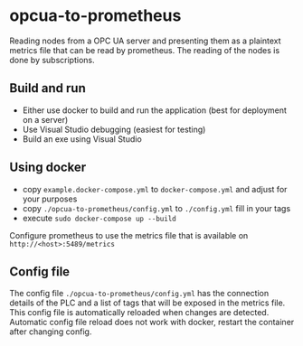 # opcua-to-prometheus
Reading nodes from a OPC UA server and presenting them as a plaintext metrics file that can be read by prometheus. The reading of the nodes is done by subscriptions.

## Build and run
* Either use docker to build and run the application (best for deployment on a server)
* Use Visual Studio debugging (easiest for testing)
* Build an exe using Visual Studio

## Using docker
* copy `example.docker-compose.yml` to `docker-compose.yml` and adjust for your purposes
* copy `./opcua-to-prometheus/config.yml` to `./config.yml` fill in your tags
* execute `sudo docker-compose up --build`

Configure prometheus to use the metrics file that is available on `http://<host>:5489/metrics`

## Config file
The config file `./opcua-to-prometheus/config.yml` has the connection details of the PLC and a list of tags that will be exposed in the metrics file.
This config file is automatically reloaded when changes are detected. Automatic config file reload does not work with docker, restart the container after changing config.
